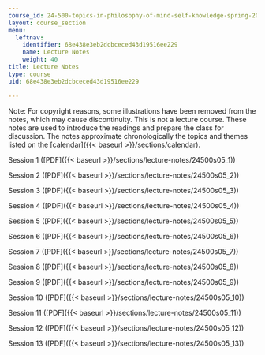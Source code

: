 ```yaml
---
course_id: 24-500-topics-in-philosophy-of-mind-self-knowledge-spring-2005
layout: course_section
menu:
  leftnav:
    identifier: 68e438e3eb2dcbceced43d19516ee229
    name: Lecture Notes
    weight: 40
title: Lecture Notes
type: course
uid: 68e438e3eb2dcbceced43d19516ee229

---
```


Note: For copyright reasons, some illustrations have been removed from the notes, which may cause discontinuity. This is not a lecture course. These notes are used to introduce the readings and prepare the class for discussion. The notes approximate chronologically the topics and themes listed on the [calendar]({{< baseurl >}}/sections/calendar).

Session 1 ([PDF]({{< baseurl >}}/sections/lecture-notes/24500s05_1))

Session 2 ([PDF]({{< baseurl >}}/sections/lecture-notes/24500s05_2))

Session 3 ([PDF]({{< baseurl >}}/sections/lecture-notes/24500s05_3))

Session 4 ([PDF]({{< baseurl >}}/sections/lecture-notes/24500s05_4))

Session 5 ([PDF]({{< baseurl >}}/sections/lecture-notes/24500s05_5))

Session 6 ([PDF]({{< baseurl >}}/sections/lecture-notes/24500s05_6))

Session 7 ([PDF]({{< baseurl >}}/sections/lecture-notes/24500s05_7))

Session 8 ([PDF]({{< baseurl >}}/sections/lecture-notes/24500s05_8))

Session 9 ([PDF]({{< baseurl >}}/sections/lecture-notes/24500s05_9))

Session 10 ([PDF]({{< baseurl >}}/sections/lecture-notes/24500s05_10))

Session 11 ([PDF]({{< baseurl >}}/sections/lecture-notes/24500s05_11))

Session 12 ([PDF]({{< baseurl >}}/sections/lecture-notes/24500s05_12))

Session 13 ([PDF]({{< baseurl >}}/sections/lecture-notes/24500s05_13))